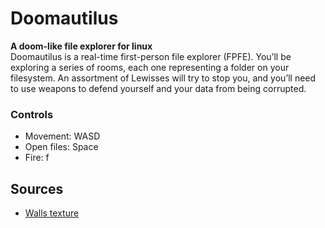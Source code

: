 # Doomautilus
**A doom-like file explorer for linux**\
Doomautilus is a real-time first-person file explorer (FPFE). You’ll be exploring a series of rooms, each one representing a folder on your filesystem. An assortment of Lewisses will try to stop you, and you’ll need to use weapons to defend yourself and your data from being corrupted.
### Controls
* Movement: WASD
* Open files: Space
* Fire: f
## Sources
* [Walls texture](https://foxh3ad.itch.io/foxtex)
